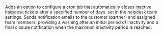 Adds an option to configure a cron job that automatically closes inactive helpdesk tickets after a specified number of days, set in the helpdesk team settings. Sends notification emails to the customer (partner) and assigned team members, providing a warning after an initial period of inactivity and a final closure notification when the maximum inactivity period is reached.
